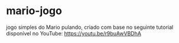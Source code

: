 # mario-jogo
jogo simples do Mario pulando, criado com base no seguinte tutorial disponível no YouTube: https://youtu.be/r9buAwVBDhA
